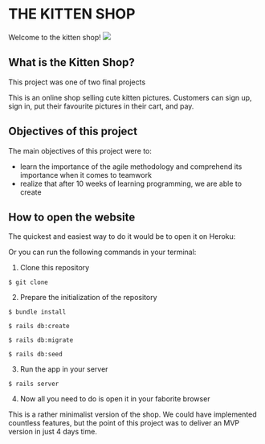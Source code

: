 # THE KITTEN SHOP

Welcome to the kitten shop!
![](https://icatcare.org/app/uploads/2018/07/Helping-your-new-cat-or-kitten-settle-in-1.png)

## What is the Kitten Shop?
This project was one of two final projects 

This is an online shop selling cute kitten pictures. Customers can sign up, sign in, put their favourite pictures in their cart, and pay. 


## Objectives of this project

The main objectives of this project were to:
* learn the importance of the agile methodology and comprehend its importance when it comes to teamwork
* realize that after 10 weeks of learning programming, we are able to create

## How to open the website

The quickest and easiest way to do it would be to open it on Heroku: 

Or you can run the following commands in your terminal:

1) Clone this repository 
```shell
$ git clone
```

2) Prepare the initialization of the repository
```shell
$ bundle install
```

```shell
$ rails db:create
```

```shell
$ rails db:migrate
```

```shell
$ rails db:seed
```

3) Run the app in your server
```shell
$ rails server
```

4) Now all you need to do is open it in your faborite browser


This is a rather minimalist version of the shop. We could have implemented countless features, but the point of this project was to deliver an MVP version in just 4 days time. 

